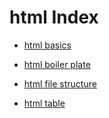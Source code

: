 # html Index

- [html basics](html_basics)
- [html boiler plate](html_boiler_plate)
- [html file structure](html_file_structure)

- [html table](html_table.md)

